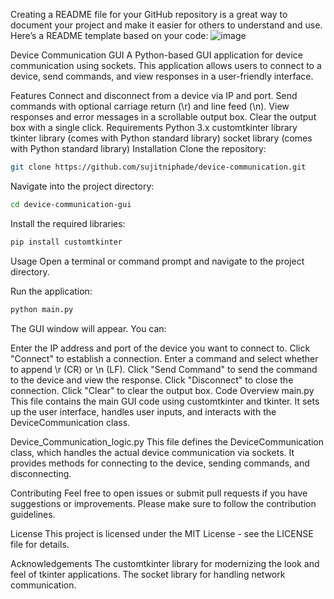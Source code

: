 
Creating a README file for your GitHub repository is a great way to document your project and make it easier for others to understand and use. Here’s a README template based on your code:
![image](https://github.com/user-attachments/assets/9e663f83-bd42-432e-906f-f7cf861970f7)

Device Communication GUI
A Python-based GUI application for device communication using sockets. This application allows users to connect to a device, send commands, and view responses in a user-friendly interface.

Features
Connect and disconnect from a device via IP and port.
Send commands with optional carriage return (\r) and line feed (\n).
View responses and error messages in a scrollable output box.
Clear the output box with a single click.
Requirements
Python 3.x
customtkinter library
tkinter library (comes with Python standard library)
socket library (comes with Python standard library)
Installation
Clone the repository:

```bash
git clone https://github.com/sujitniphade/device-communication.git
```
Navigate into the project directory:

```bash
cd device-communication-gui
```
Install the required libraries:

```bash
pip install customtkinter
```
Usage
Open a terminal or command prompt and navigate to the project directory.

Run the application:

```bash
python main.py
```
The GUI window will appear. You can:

Enter the IP address and port of the device you want to connect to.
Click "Connect" to establish a connection.
Enter a command and select whether to append \r (CR) or \n (LF).
Click "Send Command" to send the command to the device and view the response.
Click "Disconnect" to close the connection.
Click "Clear" to clear the output box.
Code Overview
main.py
This file contains the main GUI code using customtkinter and tkinter. It sets up the user interface, handles user inputs, and interacts with the DeviceCommunication class.

Device_Communication_logic.py
This file defines the DeviceCommunication class, which handles the actual device communication via sockets. It provides methods for connecting to the device, sending commands, and disconnecting.

Contributing
Feel free to open issues or submit pull requests if you have suggestions or improvements. Please make sure to follow the contribution guidelines.

License
This project is licensed under the MIT License - see the LICENSE file for details.

Acknowledgements
The customtkinter library for modernizing the look and feel of tkinter applications.
The socket library for handling network communication.
